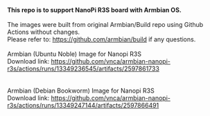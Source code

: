 **This repo is to support NanoPi R3S board with Armbian OS.** <br><br>
The images were built from original Armbian/Build repo using Github Actions without changes. <br>
Please refer to: https://github.com/armbian/build if any questions.
<br>
<br>
Armbian (Ubuntu Noble) Image for Nanopi R3S<br>
Download link: https://github.com/vnca/armbian-nanopi-r3s/actions/runs/13349236545/artifacts/2597861733<br>
<br>
<br>
Armbian (Debian Bookworm) Image for Nanopi R3S<br>
Download link: https://github.com/vnca/armbian-nanopi-r3s/actions/runs/13349247144/artifacts/2597866491<br>
<br>
